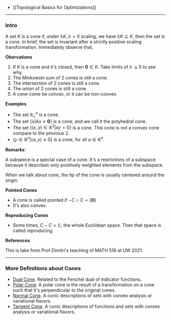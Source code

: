 - [[Topological Basics for Optimizations]]


---
### **Intro**

A set $K$ is a cone if, under $\lambda K, \lambda > 0$ scaling, we have $\lambda K\subseteq K$, then the set is a cone. 
In brief, the set is invariant after a strictly positive scaling transformation. 
Immediately observe that, 

**Obervations**

1. If $K$ is a cone and it's closed, then $\mathbf 0 \in K$. Take limits of $\lambda \searrow 0$ to see why. 
2. The Minkowski sum of 2 cones is still a cone. 
3. The intersection of 2 cones is still a cone. 
4. The union of 2 cones is still a cone. 
5. A cone come be convex, or it can be non-convex.

**Examples** 

* The set $\mathbb{R}^n_+$ is a cone. 
* The set $\{x| Ax \ge \mathbf 0\}$ is a cone, and we call it the polyhedral cone. 
* The set $\{(x, y)\in \mathbb R^2 | xy = 0\}$ is a cone. This cone is not a convex cone compare to the previous 2. 
* $\{y \in \mathbb R^n | \langle a, y\rangle \le 0\}$ is a cone, for all $a \in \mathbb R^n$. 

**Remarks**: 

A subspece is a special case of a cone. 
It's a restrictions of a subspace because it describes only positively weighted elements from the subspace. 

When we talk about cone, the tip of the cone is usually centered around the origin. 

**Pointed Cones**
* A cone is called pointed if $-C \cap C= \{\mathbf 0\}$
* It's also convex. 

**Reproducing Cones**
* Some times, $C - C = \mathbb E$, the whole Euclidean space. Then that space is called reproducing. 

**References**

This is take from Prof Dimitri's teaching of MATH 516 at UW 2021. 

----
### **More Definitions about Cones**

- [Dual Cone](Dual%20Cone.md). Related to the Fenchel dual of indicator functions. 
- [Polar Cone](Polar%20Cone.md). A polar cone is the result of a transformation on a cone such that it's perpendicular to the original cones. 
- [Normal Cone](Normal%20Cone.md). A conic descriptions of sets with convex analysis or variational flavors. 
- [Tangent Cone](Tangent%20Cone.md). A conic descriptions of functions and sets with convex analysis or variational flavors. 